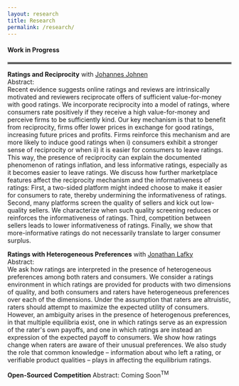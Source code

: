 ```yaml
---
layout: research
title: Research
permalink: /research/
---
```



#### Work in Progress
<hr style="border:2px solid gray">

**Ratings and Reciprocity** with [Johannes Johnen](https://sites.google.com/site/johannesjohneneconomist/home) \
Abstract:\
Recent evidence suggests online ratings and reviews are intrinsically motivated and reviewers reciprocate offers of sufficient value-for-money with good ratings. We incorporate reciprocity into a model of ratings, where consumers rate positively if they receive a high value-for-money and perceive firms to be sufficiently kind. Our key mechanism is that to benefit from reciprocity, firms offer lower prices in exchange for good ratings, increasing future prices and profits. Firms reinforce this mechanism and are more likely to induce good ratings when i) consumers exhibit a stronger sense of reciprocity or when ii) it is easier for consumers to leave ratings. This way, the presence of reciprocity can explain the documented phenomenon of ratings inflation, and less informative ratings, especially as it becomes easier to leave ratings. We discuss how further marketplace features affect the reciprocity mechanism and the informativeness of ratings: First, a two-sided platform might indeed choose to make it easier for consumers to rate, thereby undermining the informativeness of ratings. Second, many platforms screen the quality of sellers and kick out low-quality sellers. We characterize when such quality screening reduces or reinforces the informativeness of ratings. Third, competition between sellers leads to lower informativeness of ratings. Finally, we show that more-informative ratings do not necessarily translate to larger consumer surplus.


**Ratings with Heterogeneous Preferences** with [Jonathan Lafky](https://sites.google.com/site/jonathanlafky/home) \
Abstract:\
We ask how ratings are interpreted in the presence of heterogeneous preferences among both raters and consumers. We consider a ratings environment in which ratings are provided for products with two dimensions of quality, and both consumers and raters have heterogeneous preferences over each of the dimensions. Under the assumption that raters are altruistic, raters should attempt to maximize the expected utility of consumers. However, an ambiguity arises in the presence of heterogenous preferences, in that multiple equilibria exist, one in which ratings serve as an expression of the rater's own payoffs, and one in which ratings are instead an expression of the expected payoff to consumers. We show how ratings change when raters are aware of their unusual preferences. We also study the role that common knowledge – information about who left a rating, or verifiable product qualities – plays in affecting the equilibrium ratings.


**Open-Sourced Competition** 
Abstract: Coming Soon<sup>TM</sup>


